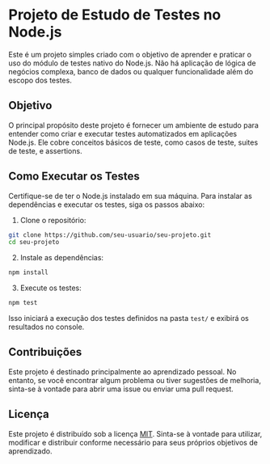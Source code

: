# Projeto de Estudo de Testes no Node.js

Este é um projeto simples criado com o objetivo de aprender e praticar o uso do módulo de testes nativo do Node.js. Não há aplicação de lógica de negócios complexa, banco de dados ou qualquer funcionalidade além do escopo dos testes.

## Objetivo

O principal propósito deste projeto é fornecer um ambiente de estudo para entender como criar e executar testes automatizados em aplicações Node.js. Ele cobre conceitos básicos de teste, como casos de teste, suites de teste, e assertions.

## Como Executar os Testes

Certifique-se de ter o Node.js instalado em sua máquina. Para instalar as dependências e executar os testes, siga os passos abaixo:

1. Clone o repositório:

```bash
git clone https://github.com/seu-usuario/seu-projeto.git
cd seu-projeto
```

2. Instale as dependências:

```bash
npm install
```

3. Execute os testes:

```bash
npm test
```

Isso iniciará a execução dos testes definidos na pasta `test/` e exibirá os resultados no console.

## Contribuições

Este projeto é destinado principalmente ao aprendizado pessoal. No entanto, se você encontrar algum problema ou tiver sugestões de melhoria, sinta-se à vontade para abrir uma issue ou enviar uma pull request.

## Licença

Este projeto é distribuído sob a licença [MIT](LICENSE). Sinta-se à vontade para utilizar, modificar e distribuir conforme necessário para seus próprios objetivos de aprendizado.